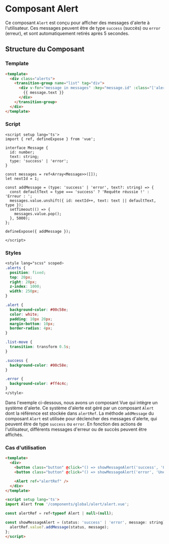 # Composant Alert

Ce composant `Alert` est conçu pour afficher des messages d'alerte à l'utilisateur. Ces messages peuvent être de type `success` (succès) ou `error` (erreur), et sont automatiquement retirés après 5 secondes.

## Structure du Composant

### Template

```HTML
<template>
  <div class="alerts">
    <transition-group name="list" tag="div">
      <div v-for="message in messages" :key="message.id" :class="['alert', message.type]">
        {{ message.text }}
      </div>
    </transition-group>
  </div>
</template>
```

### Script

```TS
<script setup lang='ts'>
import { ref, defineExpose } from 'vue';

interface Message {
  id: number;
  text: string;
  type: 'success' | 'error';
}

const messages = ref<Array<Message>>([]);
let nextId = 1;

const addMessage = (type: 'success' | 'error', text?: string) => {
  const defaultText = type === 'success' ? 'Requête réussie !' : 'Erreur : ';
  messages.value.unshift({ id: nextId++, text: text || defaultText, type });
  setTimeout(() => {
    messages.value.pop();
  }, 5000);
};

defineExpose({ addMessage });

</script>
```

### Styles

```SCSS
<style lang="scss" scoped>
.alerts {
  position: fixed;
  top: 20px;
  right: 20px;
  z-index: 1000;
  width: 250px;
}

.alert {
  background-color: #00c58e;
  color: white;
  padding: 10px 20px;
  margin-bottom: 10px;
  border-radius: 4px;
}

.list-move {
  transition: transform 0.5s;
}

.success {
  background-color: #00c58e;
}

.error {
  background-color: #ff4c4c;
}
</style>
```

Dans l'exemple ci-dessous, nous avons un composant Vue qui intègre un système d'alerte. Ce système d'alerte est géré par un composant `Alert` dont la référence est stockée dans `alertRef`. La méthode `addMessage` du composant `Alert` est utilisée pour déclencher des messages d'alerte, qui peuvent être de type `success` ou `error`. En fonction des actions de l'utilisateur, différents messages d'erreur ou de succès peuvent être affichés.

### Cas d'utilisation
```html
<template>
  <div>
    <button class="button" @click="() => showMessageAlert('success', 'Opération réussie !')">Afficher l'Alerte de Succès</button>
    <button class="button" @click="() => showMessageAlert('error', 'Une erreur est survenue')">Afficher l'Alerte d'Erreur</button>

    <Alert ref="alertRef" />
  </div>
</template>

<script setup lang='ts'>
import Alert from '/components/global/alert/alert.vue';

const alertRef = ref<typeof Alert | null>(null);

const showMessageAlert = (status: 'success' | 'error', message: string) => {
  alertRef.value?.addMessage(status, message);
};
</script>
``` 
